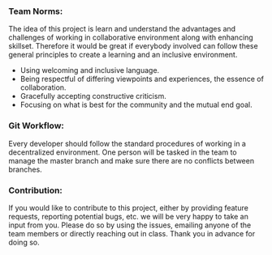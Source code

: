 ### **Team Norms:** 
The idea of this project is learn and understand the advantages and challenges of working in collaborative environment along with enhancing skillset. Therefore it would be great if everybody involved can follow these general principles to create a learning and an inclusive environment.

* Using welcoming and inclusive language.
* Being respectful of differing viewpoints and experiences, the essence of collaboration.
* Gracefully accepting constructive criticism.
* Focusing on what is best for the community and the mutual end goal.

### **Git Workflow:**
Every developer should follow the standard procedures of working in a decentralized environment. One person will be tasked in the team to manage the master branch and make sure there are no conflicts between branches.

### **Contribution:**
If you would like to contribute to this project, either by providing feature requests, reporting potential bugs, etc. we will be very happy to take an input from you. Please do so by using the issues, emailing anyone of the team members or directly reaching out in class. Thank you in advance for doing so.
